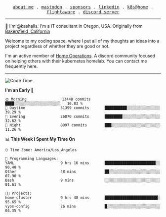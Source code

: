 <p align="center">
  <samp>
    <a href="https://jordanjones.org/">about me</a> .
    <a rel="me" href="https://mastodon.social/@kashall">mastodon</a> .
    <a href="https://github.com/sponsors/kashalls">sponsors</a> .
    <a href="https://linkedin.com/in/jordpjones">linkedin</a> .
    <a href="https://github.com/kashalls/home-cluster">k8s@home</a> .
    <a href="https://flightaware.com/adsb/stats/user/kashalls">flightaware</a> .
    <a href="https://discord.gg/V2WrCfqba9">discord server</a>
  </samp>
</p>

----------------------------------------------------------------

:wave: I'm @kashalls. I'm a IT consultant in Oregon, USA. Originally from [Bakersfield, California](https://maps.app.goo.gl/QQMtywTWghpXB6Tu6)

Welcome to my coding space, where I put all of my thoughts an ideas into a project regardless of whether they are good or not.

I'm an active member of [Home Operations](https://discord.gg/home-operations). A discord community focused on helping others with their kubernetes homelab. You can contact me frequently here.

----------------------------------------------------------------
<!--START_SECTION:waka-->
![Code Time](http://img.shields.io/badge/Code%20Time-1%2C912%20hrs%205%20mins-blue)

**I'm an Early 🐤** 

```text
🌞 Morning                13448 commits       ████░░░░░░░░░░░░░░░░░░░░░   16.83 % 
🌆 Daytime                31399 commits       ██████████░░░░░░░░░░░░░░░   39.29 % 
🌃 Evening                26070 commits       ████████░░░░░░░░░░░░░░░░░   32.62 % 
🌙 Night                  8997 commits        ███░░░░░░░░░░░░░░░░░░░░░░   11.26 % 
```


📊 **This Week I Spent My Time On** 

```text
🕑︎ Time Zone: America/Los_Angeles

💬 Programming Languages: 
YAML                     9 hrs 16 mins       ███████████████████████░░   90.48 % 
Other                    48 mins             ██░░░░░░░░░░░░░░░░░░░░░░░   07.90 % 
Bash                     9 mins              ░░░░░░░░░░░░░░░░░░░░░░░░░   01.61 % 

🐱‍💻 Projects: 
home-cluster             9 hrs 48 mins       ████████████████████████░   95.65 % 
vyos-config              26 mins             █░░░░░░░░░░░░░░░░░░░░░░░░   04.35 % 
```


<!--END_SECTION:waka-->